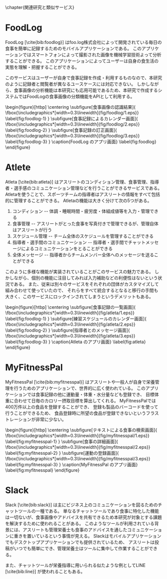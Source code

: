 \chapter{関連研究と類似サービス}

<!--
- Athlete
  - 料金体系が不透明
  - 包括的なサービスなので既存のサービスをすべて取り替えないと導入できない
  - 手間を軽減しているわけではない
- Slack
  - 過去の記録を参照できない
  - 何でも送信できてコストがないので現状はこれを使っている
- FoodLogアプリ
  - 汎用的な食事記録ツールなので利用者間でコミュニケーションが取れない
-->

# FoodLog

FoodLog [\cite{bib:foodlog}] はfoo.log株式会社によって開発されている毎日の食事を簡単に記録するためのモバイルアプリケーションである。
このアプリケーションではスマートフォンによって撮影された画像を機械学習技術よって分析することができる。
このアプリケーションによってユーザーは自身の食生活の実態を理解・把握することができる。

このサービスはユーザーが自身で食事記録を作成・利用するものなので、本研究のように記録者と閲覧者が異なるユースケースには対応できない。
しかしながら、食事画像の分析機能は本研究にも応用可能であるため、本研究で作成するシステムではFoodLogの食事画像の分類機能をAPIとして利用する。

\begin{figure}[htbp]
  \centering
  \subfigure[食事画像の認識結果]{
    \fbox{\includegraphics*[width=0.3\linewidth]{fig/foodlog/1.eps}}
    \label{fig:foodlog-1}
  }
  \subfigure[食事記録によるカレンダー画面]{
    \fbox{\includegraphics*[width=0.3\linewidth]{fig/foodlog/2.eps}}
    \label{fig:foodlog-2}
  }
  \subfigure[食事記録の訂正画面]{
    \fbox{\includegraphics*[width=0.3\linewidth]{fig/foodlog/3.eps}}
    \label{fig:foodlog-3}
  }
  \caption{FoodLog のアプリ画面}
  \label{fig:foodlog}
\end{figure}

# Atlete

Atleta [\cite{bib:atleta}] はアスリートのコンディション管理、食事管理、指導者・選手感のコミュニケーション管理などを行うことができるサービスである。
Atletaを使うことで、スポーツチームの指導者はアスリートの情報をすべて包括的に管理することができる。
Atletaの機能は大きく分けて次の5つがある。

1. コンディション -- 体調・睡眠時間・疲労度・体組成値等を入力・管理できる
2. 食事管理 -- アスリートがとった食事を写真付きで管理できるが、管理自体はアスリートが行う <!-- TODO: よくわからない -->
3. スケジュール管理 -- チーム全体のスケジュールを管理することができる
4. 指導者・選手間のコミュニケーション -- 指導者・選手間でチャットメッセージによるコミュニケーションをとることができる
5. 全体メッセージ -- 指導者からチームメンバー全体へのメッセージを送ることができる

このように多様な機能が実装されていることがこのサービスの魅力である。
しかしながら、個別の機能に注目してみれば入力補助などの利便性はないという状況である。
また、従来は別々のサービスをそれぞれの団体がカスタマイズして組み合わせて使っていたので、
それらをすべて統合するとなると移行の手間も大きく、このサービスにロックインされてしまうというデメリットもある。

\begin{figure}[htbp]
  \centering
  \subfigure[食事記録の一覧画面]{
    \fbox{\includegraphics*[width=0.3\linewidth]{fig/atleta/1.eps}}
    \label{fig:foodlog-1}
  }
  \subfigure[練習スケジュールのカレンダー画面]{
    \fbox{\includegraphics*[width=0.3\linewidth]{fig/atleta/2.eps}}
    \label{fig:foodlog-2}
  }
  \subfigure[指導者とのメッセージ画面]{
    \fbox{\includegraphics*[width=0.3\linewidth]{fig/atleta/3.eps}}
    \label{fig:foodlog-3}
  }
  \caption{Atleta のアプリ画面}
  \label{fig:atleta}
\end{figure}


# MyFitnessPal

MyFitnessPal [\cite{bib:myfitnesspal}] はアスリートや一般人が自身で栄養管理を行うためのアプリケーションで、世界的に広く使われている。
このアプリケーションでは食事記録の他に運動量・体重・水分量なども登録でき、
目標体重に合わせて日毎のカロリー摂取目標を算出してくれる。
MyFitnessPalでは400万件以上の食品を登録することができ、
登録も製品のバーコードを使って行うことができるため、
食品登録時に所望の食品が登録できないというフラストレーションが非常に少ない。

\begin{figure}[htbp]
  \centering
  \subfigure[テキストによる食事の検索画面]{
    \fbox{\includegraphics*[width=0.3\linewidth]{fig/myfitnesspal/1.eps}}
    \label{fig:myfitnesspal-1}
  }
  \subfigure[食事の詳細画面]{
    \fbox{\includegraphics*[width=0.3\linewidth]{fig/myfitnesspal/2.eps}}
    \label{fig:myfitnesspal-2}
  }
  \subfigure[運動の登録画面]{
    \fbox{\includegraphics*[width=0.3\linewidth]{fig/myfitnesspal/3.eps}}
    \label{fig:myfitnesspal-3}
  }
  \caption{MyFitnessPal のアプリ画面}
  \label{fig:myfitnesspal}
\end{figure}

# Slack

Slack [\cite{bib:slack}] は主にビジネス上のコミュニケーションを図るためのチャットツールの一種である。
単なるチャットツールであり食事に特化した機能は一切ないが、食事画像やアドバイスを共有できるため本研究が対象とする課題を解決するために使われることがある。
このようなツールが利用されている背景には、アスリートも管理栄養士も食事のアドバイスを通したコミュニケーションに重きを置いているという事情が見える。
Slackはモバイルアプリケーションでもデスクトップアプリケーションでも提供されているため、
アスリートは投稿がいつでも簡単にでき、管理栄養士はツールに集中して作業することができる。

また、チャットツールが栄養指導に用いられる似たような例としてLINE [\cite{bib:line}] が使われることもある。
